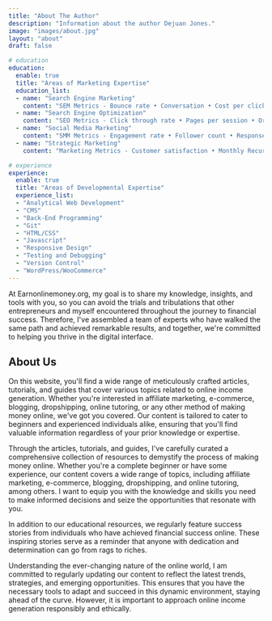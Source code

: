 ```yaml
---
title: "About The Author"
description: "Information about the author Dejuan Jones."
image: "images/about.jpg"
layout: "about"
draft: false

# education
education:
  enable: true
  title: "Areas of Marketing Expertise"
  education_list:
  - name: "Search Engine Marketing"
    content: "SEM Metrics - Bounce rate • Conversation • Cost per click"
  - name: "Search Engine Optimization"
    content: "SEO Metrics - Click through rate • Pages per session • Organic traffic"
  - name: "Social Media Marketing"
    content: "SMM Metrics - Engagement rate • Follower count • Response rate"
  - name: "Strategic Marketing"
    content: "Marketing Metrics - Customer satisfaction • Monthly Recurring Revenue • Online Engagement"

# experience
experience:
  enable: true
  title: "Areas of Developmental Expertise"
  experience_list:
  - "Analytical Web Development"
  - "CMS"
  - "Back-End Programming"
  - "Git"
  - "HTML/CSS"
  - "Javascript"
  - "Responsive Design"
  - "Testing and Debugging"
  - "Version Control"
  - "WordPress/WooCommerce"
---
```


At Earnonlinemoney.org, my goal is to share my knowledge, insights, and tools with you, so you can avoid the trials and tribulations that other entrepreneurs and myself encountered throughout the journey to financial success. Therefore, I've assembled a team of experts who have walked the same path and achieved remarkable results, and together, we're committed to helping you thrive in the digital interface.

## About Us

On this website, you'll find a wide range of meticulously crafted articles, tutorials, and guides that cover various topics related to online income generation. Whether you're interested in affiliate marketing, e-commerce, blogging, dropshipping, online tutoring, or any other method of making money online, we've got you covered. Our content is tailored to cater to beginners and experienced individuals alike, ensuring that you'll find valuable information regardless of your prior knowledge or expertise.

Through the articles, tutorials, and guides, I've carefully curated a comprehensive collection of resources to demystify the process of making money online. Whether you're a complete beginner or have some experience, our content covers a wide range of topics, including affiliate marketing, e-commerce, blogging, dropshipping, and online tutoring, among others. I want to equip you with the knowledge and skills you need to make informed decisions and seize the opportunities that resonate with you.

In addition to our educational resources, we regularly feature success stories from individuals who have achieved financial success online. These inspiring stories serve as a reminder that anyone with dedication and determination can go from rags to riches.

Understanding the ever-changing nature of the online world, I am committed to regularly updating our content to reflect the latest trends, strategies, and emerging opportunities. This ensures that you have the necessary tools to adapt and succeed in this dynamic environment, staying ahead of the curve. However, it is important to approach online income generation responsibly and ethically.
